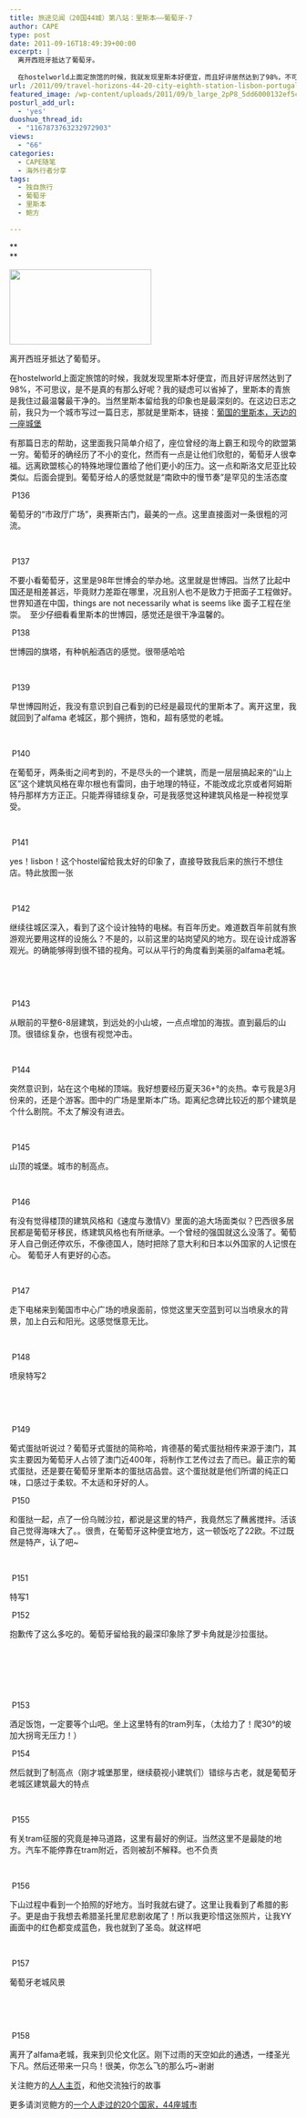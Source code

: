 ```yaml
---
title: 旅途见闻（20国44城）第八站：里斯本——葡萄牙-7
author: CAPE
type: post
date: 2011-09-16T18:49:39+00:00
excerpt: |
  离开西班牙抵达了葡萄牙。
  
  在hostelworld上面定旅馆的时候，我就发现里斯本好便宜，而且好评居然达到了98%，不可思议，是不是真的有那么好呢？我的疑虑可以省掉了，里斯本的青旅是我住过最温馨最干净的。当然里斯本留给我的印象也是最深刻的。
url: /2011/09/travel-horizons-44-20-city-eighth-station-lisbon-portugal-7/
featured_image: /wp-content/uploads/2011/09/b_large_2pP8_5dd6000132ef5c6f.jpg
posturl_add_url:
  - 'yes'
duoshuo_thread_id:
  - "1167873763232972903"
views:
  - "66"
categories:
  - CAPE随笔
  - 海外行者分享
tags:
  - 独自旅行
  - 葡萄牙
  - 里斯本
  - 鲍方

---
```

**  
** 

**<img src="http://t1.gstatic.com/images?q=tbn:ANd9GcRAla8uXia3WOJ8w18su2c1xnnn3IEOSFV9mclaXQJvpMSq_YUo" alt="" width="249" height="132" border="0" />**

离开西班牙抵达了葡萄牙。

在hostelworld上面定旅馆的时候，我就发现里斯本好便宜，而且好评居然达到了98%，不可思议，是不是真的有那么好呢？我的疑虑可以省掉了，里斯本的青旅是我住过最温馨最干净的。当然里斯本留给我的印象也是最深刻的。在这边日志之前，我只为一个城市写过一篇日志，那就是里斯本，链接：<a href="http://blog.renren.com/blog/253386391/716890706?frommyblog" target="_blank">葡国的里斯本，天边的一座城堡</a>

有那篇日志的帮助，这里面我只简单介绍了，座位曾经的海上霸王和现今的欧盟第一穷。葡萄牙的确经历了不小的变化，然而有一点是让他们欣慰的，葡萄牙人很幸福。远离欧盟核心的特殊地理位置给了他们更小的压力。这一点和斯洛文尼亚比较类似。后面会提到。葡萄牙给人的感觉就是“南欧中的慢节奏”是罕见的生活态度

<img src="http://fmn.rrimg.com/fmn049/20110905/0340/b_large_RSbq_5c4e00012f825c71.jpg" alt="" border="0" /> P136

葡萄牙的“市政厅广场”，奥赛斯古门，最美的一点。这里直接面对一条很粗的河流。

&nbsp;

<img src="http://fmn.rrimg.com/fmn053/20110905/0345/b_large_ZD7I_04dc000131455c73.jpg" alt="" border="0" /> P137

不要小看葡萄牙，这里是98年世博会的举办地。这里就是世博园。当然了比起中国还是相差甚远，毕竟财力差距在哪里，况且别人也不是致力于把面子工程做好。世界知道在中国，things are not necessarily what is seems like 面子工程在坐崇。  至少仔细看看里斯本的世博园，感觉还是很干净温馨的。

<img src="http://fmn.rrimg.com/fmn054/20110905/0405/b_large_zqIe_04e4000131595c73.jpg" alt="" border="0" /> P138

世博园的旗塔，有种帆船酒店的感觉。很带感哈哈

&nbsp;

<img src="http://fmn.rrfmn.com/fmn048/20110905/0405/b_large_B8o7_5c2700012f7a5c71.jpg" alt="" border="0" /> P139

早世博园附近，我没有意识到自己看到的已经是最现代的里斯本了。离开这里，我就回到了alfama 老城区，那个拥挤，饱和，超有感觉的老城。

&nbsp;

<img src="http://fmn.rrimg.com/fmn046/20110905/0410/b_large_Ok0T_361200016d315c43.jpg" alt="" border="0" /> P140

在葡萄牙，两条街之间考到的，不是尽头的一个建筑，而是一层层搞起来的“山上区”这个建筑风格在卑尔根也有雷同，由于地理的特征，不能改成北京或者阿姆斯特丹那样方方正正。只能弄得错综复杂，可是我感觉这种建筑风格是一种视觉享受。

&nbsp;

<img src="http://fmn.rrimg.com/fmn054/20110905/0415/b_large_TDcI_56d0000160695c44.jpg" alt="" border="0" /> P141

yes！lisbon！这个hostel留给我太好的印象了，直接导致我后来的旅行不想住店。特此放图一张

&nbsp;

<img src="http://fmn.xnpic.com/fmn050/20110905/0415/b_large_CQ2O_6fd000016eef5c41.jpg" alt="" border="0" /> P142

继续往城区深入，看到了这个设计独特的电梯。有百年历史。难道数百年前就有旅游观光要用这样的设施么？不是的，以前这里的站岗望风的地方。现在设计成游客观光。的确能够得到很不错的视角。可以从平行的角度看到美丽的alfama老城。

&nbsp;

&nbsp;

<img src="http://fmn.rrimg.com/fmn049/20110905/0420/b_large_taVZ_688b00016c835c42.jpg" alt="" border="0" /> P143

从眼前的平整6-8层建筑，到远处的小山坡，一点点增加的海拔。直到最后的山顶。很错综复杂，也很有视觉冲击。

&nbsp;

<img src="http://fmn.rrimg.com/fmn054/20110905/0420/b_large_IENs_5c480001304f5c71.jpg" alt="" border="0" /> P144

突然意识到，站在这个电梯的顶端。我好想要经历夏天36+°的炎热。幸亏我是3月份来的，还是个游客。图中的广场是里斯本广场。距离纪念碑比较近的那个建筑是个什么剧院。不太了解没有进去。

&nbsp;

<img src="http://fmn.rrimg.com/fmn053/20110905/0420/b_large_Uppc_5d92000132cf5c6f.jpg" alt="" border="0" /> P145

山顶的城堡。城市的制高点。

&nbsp;

<img src="http://fmn.rrimg.com/fmn047/20110905/0420/b_large_fCE5_5c5900012fa75c71.jpg" alt="" border="0" /> P146

有没有觉得楼顶的建筑风格和《速度与激情V》里面的追大场面类似？巴西很多居民都是葡萄牙移民，练建筑风格也有所继承。一个曾经的强国就这么没落了。葡萄牙人自己倒还停欢乐，不像德国人，随时把除了意大利和日本以外国家的人记恨在心。 葡萄牙人有更好的心态。

&nbsp;

<img src="http://fmn.rrimg.com/fmn052/20110905/0425/b_large_sDbj_7cf000012fb15c72.jpg" alt="" border="0" /> P147

走下电梯来到葡国市中心广场的喷泉面前，惊觉这里天空蓝到可以当喷泉水的背景，加上白云和阳光。这感觉惬意无比。

&nbsp;

<img src="http://fmn.rrfmn.com/fmn048/20110905/0425/b_large_epvM_39db000130f65c70.jpg" alt="" border="0" /> P148

喷泉特写2

&nbsp;

&nbsp;

<img src="http://fmn.rrimg.com/fmn054/20110905/0425/b_large_yish_56db00016e0b5c44.jpg" alt="" border="0" /> P149

葡式蛋挞听说过？葡萄牙式蛋挞的简称哈，肯德基的葡式蛋挞相传来源于澳门，其实主要因为葡萄牙人占领了澳门近400年，将制作工艺传过去了而已。最正宗的葡式蛋挞，还是要在葡萄牙里斯本的蛋挞店品尝。这个蛋挞就是他们所谓的纯正口味，口感过于柔软。不太适和牙好的人。

<img src="http://fmn.xnpic.com/fmn050/20110905/0430/b_large_tX2f_050a000131235c73.jpg" alt="" border="0" /> P150

和蛋挞一起，点了一份乌贼沙拉，都说是这里的特产，我竟然忘了蘸酱搅拌。活该自己觉得海味大了。。很贵，在葡萄牙这种便宜地方，这一顿饭吃了22欧。不过既然是特产，认了吧~

&nbsp;

<img src="http://fmn.rrimg.com/fmn053/20110905/0430/b_large_CXwt_5da1000133005c6f.jpg" alt="" border="0" /> P151

特写1

<img src="http://fmn.rrimg.com/fmn051/20110905/0430/b_large_iKo9_39a3000130df5c70.jpg" alt="" border="0" /> P152

抱歉传了这么多吃的。葡萄牙留给我的最深印象除了罗卡角就是沙拉蛋挞。

&nbsp;

&nbsp;

&nbsp;

<img src="http://fmn.rrimg.com/fmn046/20110905/0430/b_large_se82_39ab000130ea5c70.jpg" alt="" border="0" /> P153

酒足饭饱，一定要等个山吧。坐上这里特有的tram列车，（太给力了！爬30°的坡加大拐弯无压力！）

<img src="http://fmn.rrimg.com/fmn052/20110905/0435/b_large_5GzI_7ca600012f6c5c72.jpg" alt="" border="0" /> P154

然后就到了制高点（刚才城堡那里，继续藐视小建筑们）错综与古老，就是葡萄牙老城区建筑最大的特点

&nbsp;

<img src="http://fmn.rrimg.com/fmn052/20110905/0435/b_large_TO5z_6f7f00016fa35c41.jpg" alt="" border="0" /> P155

有关tram征服的究竟是神马道路，这里有最好的例证。当然这里不是最陡的地方。汽车不能停靠在tram附近，否则被刮不解释。也不负责

&nbsp;

<img src="http://fmn.rrimg.com/fmn049/20110905/0435/b_large_vOI6_6fd500016e935c41.jpg" alt="" border="0" /> P156

下山过程中看到一个拍照的好地方。当时我就右键了。这里让我看到了希腊的影子。更是由于我想去希腊圣托里尼悲剧收尾了！所以我更珍惜这张照片，让我YY画面中的红色都变成蓝色，我也就到了圣岛。就这样吧

&nbsp;

<img src="http://fmn.rrimg.com/fmn047/20110905/0440/b_large_Jhgh_3e0400015b0f5c3f.jpg" alt="" border="0" /> P157

葡萄牙老城风景

&nbsp;

&nbsp;

<img src="http://fmn.rrfmn.com/fmn048/20110905/0445/b_large_2pP8_5dd6000132ef5c6f.jpg" alt="" border="0" /> P158

离开了alfama老城，我来到贝伦文化区。刚下过雨的天空如此的通透，一缕圣光下凡。然后还带来一只鸟！很美，你怎么飞的那么巧~谢谢

关注鲍方的<a href="http://www.renren.com/baofang777" target="_blank">人人主页</a>，和他交流独行的故事

更多请浏览鲍方的[一个人走过的20个国家，44座城市][1]

 [1]: http://www.capechina.org/2011/09/a-person-traveled-20-countries-44-cities/